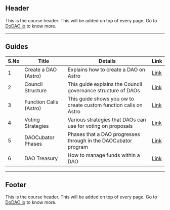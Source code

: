 ## Header
This is the course header. This will be added on top of every page. Go to [DoDAO.io](https://www.dodao.io) to know more.

---

## Guides

| S.No        | Title       |  Details  |  Link  |
| ----------- | ----------- |----------- | ----------- |
| 1      | Create a DAO (Astro) | Explains how to create a DAO on Astro |  [Link](generated/markdown/create-a-dao-in-astro.md) |
 | 2      | Council Structure | This guide explains the Council governance structure of DAOs |  [Link](generated/markdown/council-structure-for-daos.md) |
 | 3      | Function Calls (Astro) | This guide shows you ow to create custom function calls on Astro |  [Link](generated/markdown/custom-function-calls.md) |
 | 4      | Voting Strategies | Various strategies that DAOs can use for voting on proposals |  [Link](generated/markdown/voting-strategies-daocubator.md) |
 | 5      | DAOCubator Phases | Phases that  a DAO progresses through in the DAOCubator program |  [Link](generated/markdown/daocubator-phases-daocubator.md) |
 | 6      | DAO Treasury | How to manage funds within a DAO |  [Link](generated/markdown/dao-treasury-daocubator.md) |

---
## Footer
This is the course header. This will be added on top of every page. Go to [DoDAO.io](https://www.dodao.io) to know more.
 